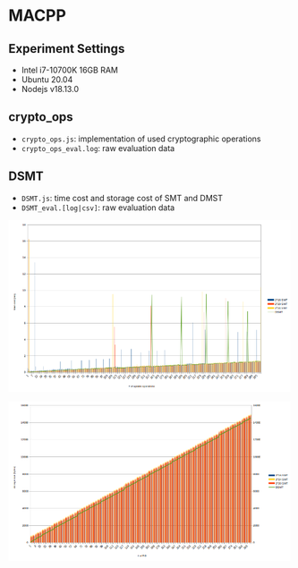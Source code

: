 # MACPP

## Experiment Settings

- Intel i7-10700K 16GB RAM
- Ubuntu 20.04
- Nodejs v18.13.0

## crypto_ops

- `crypto_ops.js`: implementation of used cryptographic operations
- `crypto_ops_eval.log`: raw evaluation data

## DSMT

- `DSMT.js`: time cost and storage cost of SMT and DMST
- `DSMT_eval.[log|csv]`: raw evaluation data

![time cost](DSMT_time.png)

![storage size](DSMT_storage.png)